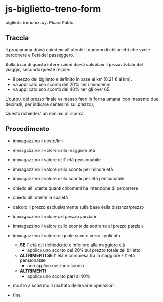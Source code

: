 # js-biglietto-treno-form
biglietto treno ex. by: Pisani Fabio.
## Traccia

Il programma dovrà chiedere all'utente il numero di chilometri che vuole percorrere e l'età del passeggero.

Sulla base di queste informazioni dovrà calcolare 
il prezzo totale del viaggio, secondo queste regole:
- il prezzo del biglietto è definito in base ai km (0.21 € al km).
- va applicato uno sconto del 20% per i minorenni.
- va applicato uno sconto del 40% per gli over 65.

L'output del prezzo finale va messo fuori in forma umana (con massimo due decimali, per indicare centesimi sul prezzo),

Questo richiederà un minimo di ricerca.

## Procedimento
- immagazzino il costo/km
- immagazzino il valore della maggiore età
- immagazzino il valore dell' età pensionabile
- immagazzino il valore dello sconto per minore età
- immagazzino il valore dello sconto per età pensionabile
- chiedo all' utente quanti chilometri ha intenzione di percorrere
- chiedo all' utente la sua età
- calcolo il prezzo esclusivamente sulla base della distanza/prezzo
- immagazzino il valore del prezzo parziale
- immagazzino il valore dello sconto da sottrarre al prezzo parziale
- immagazzino il valore di quale sconto verrà applicato


    - **SE** l' età del richiedente è inferiore alla maggiore età
        - applico uno sconto del 20% sul prezzo totale del bilietto
    - **ALTRIMENTI** **SE** l' età è compresa tra la maggiore e l' età pensionabile 
        - non applico nessuno sconto
    - **ALTRIMENTI** 
        - applico uno sconto pari al 40%

- mostro a schermo il risultato delle varie operazioni

- fine.

